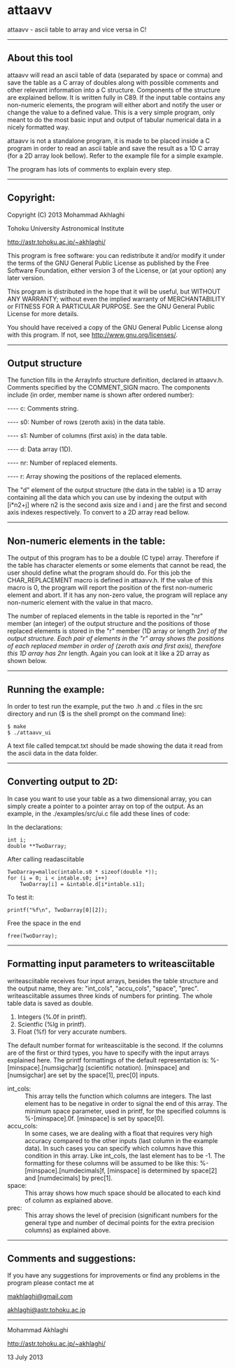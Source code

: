 attaavv
=======

attaavv - ascii table to array and vice versa in C!

----------------------------------------
About this tool
----------------------------------------
attaavv will read an ascii table of data (separated by space or 
comma) and save the table as a C array of doubles along with 
possible comments and other relevant information into a C 
structure. Components of the structure are explained bellow. 
It is written fully in C89. If the input table contains
any non-numeric elements, the program will either abort and notify
the user or change the value to a defined value. This is 
a very simple program, only meant to do the most basic input 
and output of tabular numerical data in a nicely formatted way. 

attaavv is not a standalone program, it is made to be placed 
inside a C program in order to read an ascii table and save the
result as a 1D C array (for a 2D array look bellow). Refer to
the example file for a simple example.

The program has lots of comments to explain every step.

----------------------------------------
Copyright:
----------------------------------------
Copyright (C) 2013 Mohammad Akhlaghi

Tohoku University Astronomical Institute

http://astr.tohoku.ac.jp/~akhlaghi/

This program is free software: you can redistribute it and/or modify
it under the terms of the GNU General Public License as published by
the Free Software Foundation, either version 3 of the License, or
(at your option) any later version.

This program is distributed in the hope that it will be useful,
but WITHOUT ANY WARRANTY; without even the implied warranty of
MERCHANTABILITY or FITNESS FOR A PARTICULAR PURPOSE.  See the
GNU General Public License for more details.

You should have received a copy of the GNU General Public License
along with this program.  If not, see <http://www.gnu.org/licenses/>.

----------------------------------------
Output structure
----------------------------------------
The function fills in the ArrayInfo structure definition, declared
in attaavv.h. Comments specified by the COMMENT_SIGN macro. 
The components include (in order, member name is shown after ordered
number): 

----  c: Comments string.

---- s0: Number of rows (zeroth axis) in the data table.

---- s1: Number of columns (first axis) in the data table.

----  d: Data array (1D).

---- nr: Number of replaced elements.

----  r: Array showing the positions of the replaced elements.

The "d" element of the output structure (the data in the table) 
is a 1D array containing all the data which you can use
by indexing the output with [i*n2+j] where n2 is the second
axis size and i and j are the first and second axis indexes 
respectively. To convert to a 2D array read bellow. 

----------------------------------------
Non-numeric elements in the table:
----------------------------------------
The output of this program has to be a double (C type) array. 
Therefore if the table has character elements or some elements 
that cannot be read, the user should define what the program should 
do. For this job the CHAR_REPLACEMENT macro is defined in 
attaavv.h. If the value of this macro is 0, the program will 
report the position of the first non-numeric element and abort. 
If it has any non-zero value, the program will replace any 
non-numeric element with the value in that macro.

The number of replaced elements in the table is reported in 
the "nr" member (an integer) of the output structure and the 
positions of those replaced elements is stored in the "r" member 
(1D array or length 2*nr) of the output structure. Each pair of
elements in the "r" array shows the positions of each replaced
member in order of (zeroth axis and first axis), therefore this
1D array has 2*nr length. Again you can look at it like a 2D 
array as shown below.


----------------------------------------
Running the example:
----------------------------------------
In order to test run the example, put the two .h and .c files in the
src directory and run ($ is the shell prompt on the command line):

    $ make
    $ ./attaavv_ui

A text file called tempcat.txt should be made showing the data it 
read from the ascii data in the data folder.

----------------------------------------
Converting output to 2D:
----------------------------------------
In case you want to use your table as a two dimensional array, 
you can simply create a pointer to a pointer array on top of 
the output. As an example, in the ./examples/src/ui.c file 
add these lines of code:

In the declarations:

    int i;
    double **TwoDarray;

After calling readasciitable

    TwoDarray=malloc(intable.s0 * sizeof(double *));
    for (i = 0; i < intable.s0; i++)
        TwoDarray[i] = &intable.d[i*intable.s1];

To test it:

    printf("%f\n", TwoDarray[0][2]);

Free the space in the end

    free(TwoDarray);

----------------------------------------
Formatting input parameters to writeasciitable
----------------------------------------
writeasciitable receives four input arrays, besides the table 
structure and the output name, they are: "int_cols", "accu_cols", 
"space", "prec". writeasciitable assumes three kinds of numbers
for printing. The whole table data is saved as double.

1. Integers (%.0f in printf).
2. Scientfic (%lg in printf).
3. Float (%f) for very accurate numbers.

The default number format for writeasciitable is the second. If the 
columns are of the first or third types, you have to specify with
the input arrays explained here. The printf formattings of the
default representation is: %-[minspace].[numsigchar]g (scientific 
notation). [minspace] and [numsigchar] are set by the space[1], 
prec[0] inputs.

<dl>
<dt>int_cols:</dt><dd>This array tells the function which columns are 
            integers. The last element has to be negative in order 
            to signal the end of this array. The minimum space 
            parameter, used in printf, for the specified columns is 
            %-[minspace].0f. [minspace] is set by space[0].</dd>
<dt>accu_cols:</dt><dd>In some cases, we are dealing with a float that 
            requires very high accuracy compared to the other inputs 
            (last column in the example data). In such cases you can 
            specify which columns have this condition in this array. 
            Like int_cols, the last element has to be -1. The 
            formatting for these columns will be assumed to be like 
            this: %-[minspace].[numdecimals]f, [minspace]
            is determined by space[2] and [numdecimals] by prec[1].</dd>
<dt>space:</dt><dd>This array shows how much space should be allocated to 
            each kind of column as explained above.</dd>
<dt>prec:</dt><dd>This array shows the level of precision (significant 
            numbers for the general type and number of decimal points
            for the extra precision columns) as explained above.</dd>
</dl>

----------------------------------------
Comments and suggestions:
----------------------------------------
If you have any suggestions for improvements or find any problems 
in the program please contact me at 

makhlaghi@gmail.com 

akhlaghi@astr.tohoku.ac.jp

----------------------------------------
Mohammad Akhlaghi

http://astr.tohoku.ac.jp/~akhlaghi/

13 July 2013
